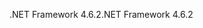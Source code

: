<span data-ttu-id="3cc3b-101">.NET Framework 4.6.2</span><span class="sxs-lookup"><span data-stu-id="3cc3b-101">.NET Framework 4.6.2</span></span>